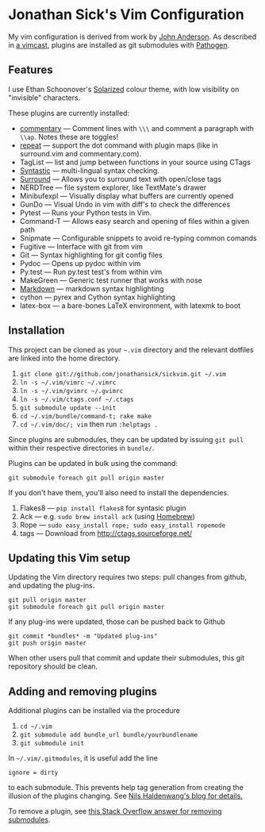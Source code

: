 Jonathan Sick's Vim Configuration
=================================

My vim configuration is derived from work by [John Anderson][anderson]. As described in [a vimcast][submodulevimcast], plugins are installed as git submodules with [Pathogen][].

Features
--------

I use Ethan Schoonover's [Solarized][] colour theme, with low visibility on "invisible" characters.

These plugins are currently installed:

* [commentary](https://github.com/tpope/vim-commentary) &mdash; Comment lines with `\\\` and comment a paragraph with `\\ap`. Notes these are toggles!
* [repeat](https://github.com/tpope/vim-repeat) &mdash; support the dot command with plugin maps (like in surround.vim and commentary.com).
* TagList &mdash; list and jump between functions in your source using CTags
* [Syntastic](https://github.com/scrooloose/syntastic) &mdash; multi-lingual syntax checking.
* [Surround](https://github.com/tpope/vim-surround) &mdash; Allows you to surround text with open/close tags
* NERDTree &mdash; file system explorer, like TextMate's drawer
* Minibufexpl &mdash; Visually display what buffers are currently opened
* GunDo &mdash; Visual Undo in vim with diff's to check the differences
* Pytest &mdash; Runs your Python tests in Vim.
* Command-T &mdash; Allows easy search and opening of files within a given path
* Snipmate &mdash; Configurable snippets to avoid re-typing common comands
* Fugitive &mdash; Interface with git from vim
* Git &mdash; Syntax highlighting for git config files
* Pydoc &mdash; Opens up pydoc within vim
* Py.test &mdash; Run py.test test's from within vim
* MakeGreen &mdash; Generic test runner that works with nose
* [Markdown](https://github.com/tpope/vim-markdown) &mdash; markdown syntax highlighting
* cython &mdash; pyrex and Cython syntax highlighting
* latex-box &mdash; a bare-bones LaTeX environment, with latexmk to boot

Installation
------------

This project can be cloned as your `~.vim` directory and the relevant dotfiles are linked into the home directory.

1. `git clone git://github.com/jonathansick/sickvim.git ~/.vim`
2. `ln -s ~/.vim/vimrc ~/.vimrc`
3. `ln -s ~/.vim/gvimrc ~/.gvimrc`
4. `ln -s ~/.vim/ctags.conf ~/.ctags`
5. `git submodule update --init`
6. `cd ~/.vim/bundle/command-t; rake make`
7. `cd ~/.vim/doc/; vim` then run `:helptags .`

Since plugins are submodules, they can be updated by issuing `git pull` within their respective directories in `bundle/`.

Plugins can be updated in bulk using the command:

    git submodule foreach git pull origin master

If you don't have them, you'll also need to install the dependencies.

1. Flakes8 &mdash; `pip install flakes8` for syntasic plugin
2. Ack &mdash; e.g. `sudo brew install ack` (using [Homebrew][homebrew])
3. Rope &mdash; `sudo easy_install rope; sudo easy_install ropemode`
4. tags &mdash; Download from http://ctags.sourceforge.net/

Updating this Vim setup
-----------------------

Updating the Vim directory requires two steps: pull changes from github, and updating the plug-ins.

    git pull origin master
    git submodule foreach git pull origin master

If any plug-ins were updated, those can be pushed back to Github

    git commit *bundles* -m "Updated plug-ins"
    git push origin master

When other users pull that commit and update their submodules, this git repository should be clean.

Adding and removing plugins
---------------------------

Additional plugins can be installed via the procedure

1. `cd ~/.vim`
1. `git submodule add bundle_url bundle/yourbundlename`
2. `git submodule init`

In  `~/.vim/.gitmodules`, it is useful add the line

    ignore = dirty

to each submodule. This prevents help tag generation from creating the illusion of the plugins changing. See [Nils Haldenwang's blog for details.][dirty]

To remove a plugin, see [this Stack Overflow answer for removing submodules](http://stackoverflow.com/questions/1260748/how-do-i-remove-a-git-submodule).

[home]: http://www.jonathansick.ca
[anderson]: http://sontek.net/turning-vim-into-a-modern-python-ide
    "Turning Vim into a Modern Python IDE"
[submodulevimcast]: http://vimcasts.org/episodes/synchronizing-plugins-with-git-submodules-and-pathogen/
    "Synchronizing plugins with git submodules and pathogen"
[Pathogen]: https://github.com/tpope/vim-pathogen
[Solarized]: http://ethanschoonover.com/solarized/vim-colors-solarized
[dirty]: http://www.nils-haldenwang.de/frameworks-and-tools/git/how-to-ignore-changes-in-git-submodules
    "How to ignore changes in git submodules"
[homebrew]: http://mxcl.github.com/homebrew/ "Homebrew"
